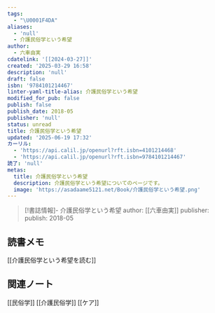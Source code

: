 ```yaml
---
tags:
  - "\U0001F4DA"
aliases:
  - 'null'
  - 介護民俗学という希望
author:
  - 六車由実
cdatelink: '[[2024-03-27]]'
created: '2025-03-29 16:58'
description: 'null'
draft: false
isbn: '9784101214467'
linter-yaml-title-alias: 介護民俗学という希望
modified_for_pub: false
publish: false
publish_date: 2018-05
publisher: 'null'
status: unread
title: 介護民俗学という希望
updated: '2025-06-19 17:32'
カーリル:
  - 'https://api.calil.jp/openurl?rft.isbn=4101214468'
  - 'https://api.calil.jp/openurl?rft.isbn=9784101214467'
読了: 'null'
metas:
  title: 介護民俗学という希望
  description: 介護民俗学という希望についてのページです。
  image: 'https://asadaame5121.net/Book/介護民俗学という希望.png'
---
```

> [!書誌情報]-
>  介護民俗学という希望
>  author: [[六車由実]]
>  publisher: 
>  publish: 2018-05 

## 読書メモ
[[介護民俗学という希望を読む]]

## 関連ノート
[[民俗学]]
[[介護民俗学]]
[[ケア]]
